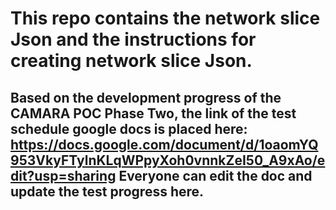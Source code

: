# This repo contains the network slice Json and the instructions for creating network slice Json.
## Based on the development progress of the CAMARA POC Phase Two, the link of the test schedule google docs is placed here: https://docs.google.com/document/d/1oaomYQ953VkyFTylnKLqWPpyXoh0vnnkZeI50_A9xAo/edit?usp=sharing  Everyone can edit the doc and update the test progress here.
